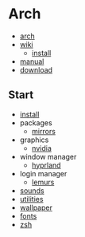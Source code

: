 # Arch

- [arch](https://archlinux.org/)
- [wiki](https://wiki.archlinux.org/)
  - [install](https://wiki.archlinux.org/title/Installation_guide)
- [manual](https://man.archlinux.org/)
- [download](https://archlinux.org/download/)

## Start

- [install](install.md)
- packages
  - [mirrors](mirrors.md)
- graphics
  - [nvidia](nvidia.md)
- window manager
  - [hyprland](hyprland.md)
- login manager
  - [lemurs](lemurs.md)
- [sounds](sounds.md)
- [utilities](utilities.md)
- [wallpaper](wallpaper.md)
- [fonts](fonts.md)
- [zsh](zsh.md)

